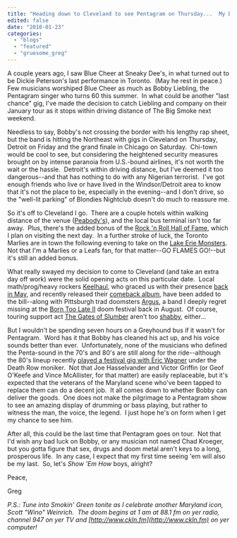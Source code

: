 ```yaml
---
title: "Heading down to Cleveland to see Pentagram on Thursday...  My DOOM awaits!"
edited: false
date: "2010-01-23"
categories:
  - "blogs"
  - "featured"
  - "gruesome_greg"
---
```


A couple years ago, I saw Blue Cheer at Sneaky Dee's, in what turned out to be Dickie Peterson's last performance in Toronto.  (May he rest in peace.)  Few musicians worshiped Blue Cheer as much as Bobby Liebling, the Pentagram singer who turns 60 this summer.  In what could be another "last chance" gig, I've made the decision to catch Liebling and company on their January tour as it stops within driving distance of The Big Smoke next weekend.

Needless to say, Bobby's not crossing the border with his lengthy rap sheet, but the band is hitting the Northeast with gigs in Cleveland on Thursday, Detroit on Friday and the grand finale in Chicago on Saturday.  Chi-town would be cool to see, but considering the heightened security measures brought on by intense paranoia from U.S.-bound airlines, it's not worth the wait or the hassle.  Detroit's within driving distance, but I've deemed it too dangerous--and that has nothing to do with any Nigerian terrorist.  I've got enough friends who live or have lived in the Windsor/Detroit area to know that it's not the place to be, especially in the evening--and I don't drive, so the "well-lit parking" of Blondies Nightclub doesn't do much to reassure me.

So it's off to Cleveland I go.  There are a couple hotels within walking distance of the venue ([Peabody's](http://www.peabodys.com/newlayout.htm)), and the local bus terminal isn't too far away.  Plus, there's the added bonus of the [Rock 'n Roll Hall of Fame](http://www.rockhall.com/), which I plan on visiting the next day.  In a further stroke of luck, the Toronto Marlies are in town the following evening to take on the [Lake Erie Monsters](http://www.lakeeriemonsters.com/).  Not that I'm a Marlies or a Leafs fan, for that matter--GO FLAMES GO!--but it's still an added bonus.

What really swayed my decision to come to Cleveland (and take an extra day off work) were the solid opening acts on this particular date.  Local math/prog/heavy rockers [Keelhaul](http://www.myspace.com/mykeelhaul), who graced us with their presence [back in May](http://www.toohightogetitright.com/reviews/concerts/may2109.html), and recently released their [comeback album](http://www.hellbound.ca/2009/08/keelhauls-triumphant-return/), have been added to the bill--along with Pittsburgh trad doomsters [Argus](http://www.myspace.com/theargus), a band I deeply regret missing at the [Born Too Late II](http://www.toohightogetitright.com/reviews/concerts/borntoolate.html) doom festival back in August.  Of course, touring support act [The Gates of Slumber](http://www.myspace.com/thegatesofslumber) aren't too [shabby](http://www.hellbound.ca/2009/12/the-gates-of-slumber-hymns-of-blood-and-thunder/), either...

But I wouldn't be spending seven hours on a Greyhound bus if it wasn't for Pentagram.  Word has it that Bobby has cleaned his act up, and his voice sounds better than ever.  Unfortunately, none of the musicians who defined the Penta-sound in the 70's and 80's are still along for the ride--although the 80's lineup recently [played a festival gig with Eric Wagner](http://www.bravewords.com/news/118346) under the Death Row moniker.  Not that Joe Hasselvander and Victor Griffin (or Geof O'Keefe and Vince McAllister, for that matter) are easily replaceable, but it's expected that the veterans of the Maryland scene who've been tapped to replace them can do a decent job.  It all comes down to whether Bobby can deliver the goods.  One does not make the pilgrimage to a Pentagram show to see an amazing display of drumming or bass playing, but rather to witness the man, the voice, the legend.  I just hope he's on form when I get my chance to see him.

After all, this could be the last time that Pentagram goes on tour.  Not that I'd wish any bad luck on Bobby, or any musician not named Chad Kroeger, but you gotta figure that sex, drugs and doom metal aren't keys to a long, prosperous life.  In any case, I expect that my first time seeing 'em will also be my last.  So, let's _Show 'Em How_ boys, alright?

Peace,

Greg

_P.S.: Tune into Smokin' Green tonite as I celebrate another Maryland icon, Scott "Wino" Weinrich.  The doom begins at 1 am at 88.1 fm on yer radio, channel 947 on yer TV and [http://www.ckln.fm](http://www.ckln.fm) on yer computer!_
